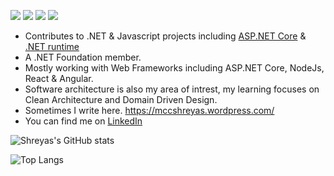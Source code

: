 [![](https://vistr.dev/badge?repo=MCCshreyas.MCCshreyas)](https://github.com/MCCshreyas)
[![](https://img.shields.io/badge/-@MCCshreyas-%231DA1F2?style=flat-square&logo=twitter&logoColor=ffffff)](https://twitter.com/MCCshreyas)
[![](https://img.shields.io/badge/-@MCCshreyas-%23181717?style=flat-square&logo=github)](https://github.com/MCCshreyas)
[![](https://img.shields.io/badge/-shreyasjejurkar-blue?style=flat-square&logo=Linkedin&logoColor=white&link=https://www.linkedin.com/in/shreyasjejurkar/)](https://www.linkedin.com/in/shreyasjejurkar/)

* Contributes to .NET & Javascript projects including [ASP.NET Core](https://github.com/dotnet/aspnetcore) & [.NET runtime](https://github.com/dotnet/runtime)
* A .NET Foundation member.
* Mostly working with Web Frameworks including ASP.NET Core, NodeJs, React & Angular. 
* Software architecture is also my area of intrest, my learning focuses on Clean Architecture and Domain Driven Design. <br />
* Sometimes I write here. https://mccshreyas.wordpress.com/
* You can find me on [LinkedIn](https://www.linkedin.com/in/shreyasjejurkar/)

![Shreyas's GitHub stats](https://github-readme-stats.vercel.app/api?username=MCCShreyas&count_private=true&show_icons=true&theme=gotham&include_all_commits=true)

![Top Langs](https://github-readme-stats.vercel.app/api/top-langs/?username=MCCShreyas&layout=compact)
